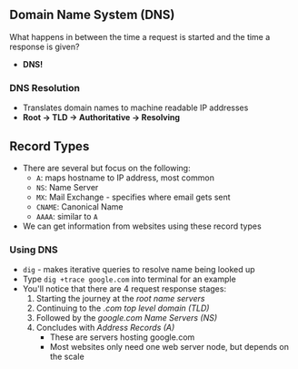 ## Domain Name System (DNS)

What happens in between the time a request is started and the time a response is given?

- **DNS!**

### DNS Resolution

- Translates domain names to machine readable IP addresses
- **Root -> TLD -> Authoritative -> Resolving**

## Record Types

- There are several but focus on the following:
  - `A`: maps hostname to IP address, most common
  - `NS`: Name Server
  - `MX`: Mail Exchange - specifies where email gets sent
  - `CNAME`: Canonical Name
  - `AAAA`: similar to `A`
- We can get information from websites using these record types

### Using DNS

- `dig` - makes iterative queries to resolve name being looked up
- Type `dig +trace google.com` into terminal for an example
- You'll notice that there are 4 request response stages:
  1. Starting the journey at the _root name servers_
  2. Continuing to the _.com top level domain (TLD)_
  3. Followed by the _google.com Name Servers (NS)_
  4. Concludes with _Address Records (A)_
     - These are servers hosting google.com
     - Most websites only need one web server node, but depends on the scale
